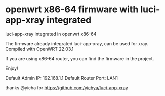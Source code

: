 # openwrt x86-64 firmware with luci-app-xray integrated
luci-app-xray integrated in openwrt x86-64

The firmware already integrated luci-app-xray, can be used for xray. Compiled with OpenWRT 22.03.1

If you are using x86-64 router, you can find the firmware in the project.

Enjoy!

Default Admin IP: 192.168.1.1
Default Router Port: LAN1


thanks @yicha for https://github.com/yichya/luci-app-xray


